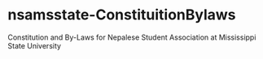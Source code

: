 # nsamsstate-ConstituitionBylaws
Constitution and By-Laws for Nepalese Student Association at Mississippi State University
